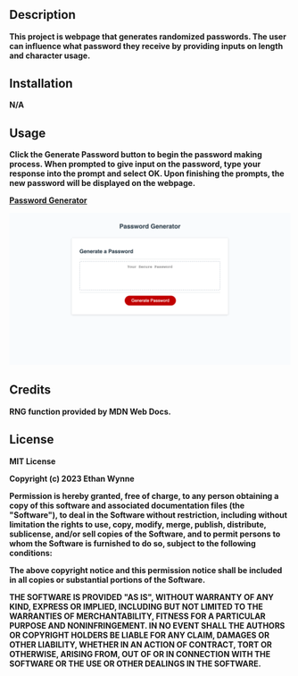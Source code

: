 # <Strong Password Generator>

## Description

This project is webpage that generates randomized passwords. The user can influence what password they receive by providing inputs on length and character usage.

## Installation

N/A

## Usage

Click the Generate Password button to begin the password making process. When prompted to give input on the password, type your response into the prompt and select OK. Upon finishing the prompts, the new password will be displayed on the webpage.

[Password Generator](https://ethanfrog.github.io/password-generator/)

![Password Generator Webpage](./images/password-generator.png)

## Credits

RNG function provided by MDN Web Docs.

## License

MIT License

Copyright (c) 2023 Ethan Wynne

Permission is hereby granted, free of charge, to any person obtaining a copy
of this software and associated documentation files (the "Software"), to deal
in the Software without restriction, including without limitation the rights
to use, copy, modify, merge, publish, distribute, sublicense, and/or sell
copies of the Software, and to permit persons to whom the Software is
furnished to do so, subject to the following conditions:

The above copyright notice and this permission notice shall be included in all
copies or substantial portions of the Software.

THE SOFTWARE IS PROVIDED "AS IS", WITHOUT WARRANTY OF ANY KIND, EXPRESS OR
IMPLIED, INCLUDING BUT NOT LIMITED TO THE WARRANTIES OF MERCHANTABILITY,
FITNESS FOR A PARTICULAR PURPOSE AND NONINFRINGEMENT. IN NO EVENT SHALL THE
AUTHORS OR COPYRIGHT HOLDERS BE LIABLE FOR ANY CLAIM, DAMAGES OR OTHER
LIABILITY, WHETHER IN AN ACTION OF CONTRACT, TORT OR OTHERWISE, ARISING FROM,
OUT OF OR IN CONNECTION WITH THE SOFTWARE OR THE USE OR OTHER DEALINGS IN THE
SOFTWARE.